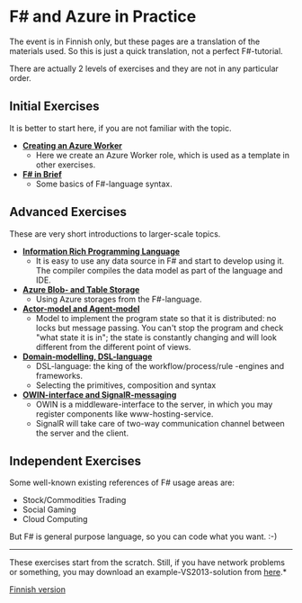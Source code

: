 
# F# and Azure in Practice #

The event is in Finnish only, but these pages are a translation of the materials used. So this is just a quick translation, not a perfect F#-tutorial. 

There are actually 2 levels of exercises and they are not in any particular order.

## Initial Exercises ##

It is better to start here, if you are not familiar with the topic.

- [**Creating an Azure Worker**](1-AzureWorkerRole/AzureWorkerRoleEng.html)
	- Here we create an Azure Worker role, which is used as a template in other exercises.
- [**F# in Brief**](1-FSharpBasics/FSharpBasicsEng.html)
	- Some basics of F#-language syntax. 

## Advanced Exercises ##

These are very short introductions to larger-scale topics.

- [**Information Rich Programming Language**](2-DataUsage/DataUsageEng.html)
	- It is easy to use any data source in F# and start to develop using it. The compiler compiles the data model as part of the language and IDE.
- [**Azure Blob- and Table Storage**](2-AzureStorage/AzureStorageEng.html)
	- Using Azure storages from the F#-language.
- [**Actor-model and Agent-model**](2-AgentModel/AgentModelEng.html)
	- Model to implement the program state so that it is distributed: no locks but message passing. You can't stop the program and check "what state it is in"; the state is constantly changing and will look different from the different point of views.
- [**Domain-modelling, DSL-language**](2-DomainModel/DomainModelEng.html)
	- DSL-language: the king of the workflow/process/rule -engines and frameworks.
	- Selecting the primitives, composition and syntax
- [**OWIN-interface and SignalR-messaging**](2-AzureOwinWww/AzureOwinWwwEng.html)
	- OWIN is a middleware-interface to the server, in which you may register components like www-hosting-service.
	- SignalR will take care of two-way communication channel between the server and the client.

## Independent Exercises ##

Some well-known existing references of F# usage areas are:

- Stock/Commodities Trading 
- Social Gaming
- Cloud Computing

But F# is general purpose language, so you can code what you want. :-)

----------

These exercises start from the scratch. Still, if you have network problems or something, you may download an example-VS2013-solution from [here](FSharpAzure.zip).*

[Finnish version](Readme.html)
